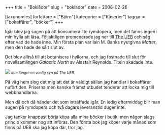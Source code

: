 +++
title = "Boklådor"
slug = "boklador"
date = 2008-02-26

[taxonomies]
forfattare = ["Björn"]
kategorier = ["Kåserier"]
taggar = ["bokaffärer", "böcker"]
+++

Igår blev jag sugen på att konsumera lite rymdopera, men det fanns ingen i min hylla att läsa. Följaktligen promenerade jag ner till <a href="http://www.ueb.se/">The UEB</a> och såg efter vad de hade inne. Min första plan var Iain M. Banks nyutgivna <em>Matter</em>, men den hade de sålt slut av.

Det blev alltså till att botanisera i hyllorna, och jag fastnade till slut för novellsamlingen <em>Galactic North</em> av Alastair Reynolds. Titeln skadade inte.

<a href="http://www.flickr.com/photos/bkhl/394535522/"><img src="http://farm1.static.flickr.com/165/394535522_1ab4953f08_m.jpg" /></a>
<small><em>Inte längre en vanlig syn på The UEB.</em></small>

På väg hem slog det mig att det är väldigt sällan jag handlar i bokaffärer nuförtiden. Priserna men kanske främst utbudet tenderar att locka mig till webbhandlarna.

Men då och då händer det som inträffade igår. En ledig eftermiddag blir man sugen på rymdopera och två dagars leveranstid duger inte.

Jag tänker knappast börja köpa alla mina böcker i butik, men någon slags princip kommer nog att införas. Den första bok jag köper varje månad som finns på UEB ska jag köpa där, tror jag.
